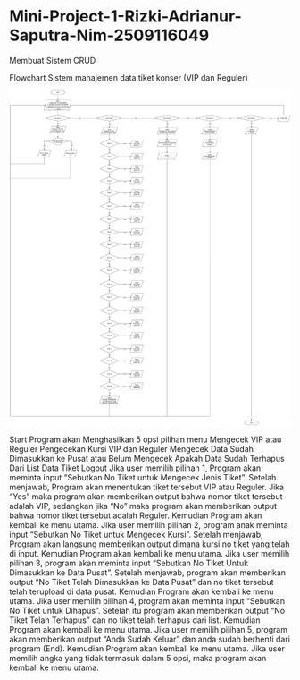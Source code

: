 # Mini-Project-1-Rizki-Adrianur-Saputra-Nim-2509116049
Membuat Sistem CRUD

Flowchart Sistem manajemen data tiket konser (VIP dan Reguler)

![img alt](https://github.com/rizkiadrianurs/Mini-Project-1-Rizki-Adrianur-Saputra-Nim-2509116049/blob/ab67ef2395aa9a22fc8d1d8083e19fe0bf359485/Flochart%20MinPro.jpg)

Start
Program akan Menghasilkan 5 opsi pilihan menu
Mengecek VIP atau Reguler
Pengecekan Kursi VIP dan Reguler
Mengecek Data Sudah Dimasukkan ke Pusat atau Belum
Mengecek Apakah Data Sudah Terhapus Dari List Data Tiket
Logout
Jika user memilih pilihan 1, Program akan meminta input “Sebutkan No Tiket untuk Mengecek Jenis Tiket”. Setelah menjawab, Program akan menentukan tiket tersebut VIP atau Reguler. Jika “Yes” maka program akan memberikan output bahwa nomor tiket tersebut adalah  VIP, sedangkan jika “No” maka program akan memberikan output bahwa nomor tiket tersebut adalah Reguler. Kemudian Program akan kembali ke menu utama.
Jika user memilih pilihan 2, program anak meminta input “Sebutkan No Tiket untuk Mengecek Kursi”. Setelah menjawab, Program akan langsung memberikan output dimana kursi no tiket yang telah di input. Kemudian Program akan kembali ke menu utama.
Jika user memilih pilihan 3, program akan meminta input “Sebutkan No Tiket Untuk Dimasukkan ke Data Pusat”. Setelah menjawab, program akan memberikan output “No Tiket Telah Dimasukkan ke Data Pusat” dan no tiket tersebut telah terupload di data pusat. Kemudian Program akan kembali ke menu utama.
Jika user memilih pilihan 4, program akan meminta input “Sebutkan No Tiket untuk Dihapus”. Setelah itu program akan memberikan output “No Tiket  Telah Terhapus” dan no tiket telah terhapus dari list. Kemudian Program akan kembali ke menu utama.
Jika user memilih pilihan 5, program akan memberikan output “Anda Sudah Keluar” dan anda sudah berhenti dari program (End).  Kemudian Program akan kembali ke menu utama.
Jika user memilih angka yang tidak termasuk dalam 5 opsi, maka program akan kembali ke menu utama.


